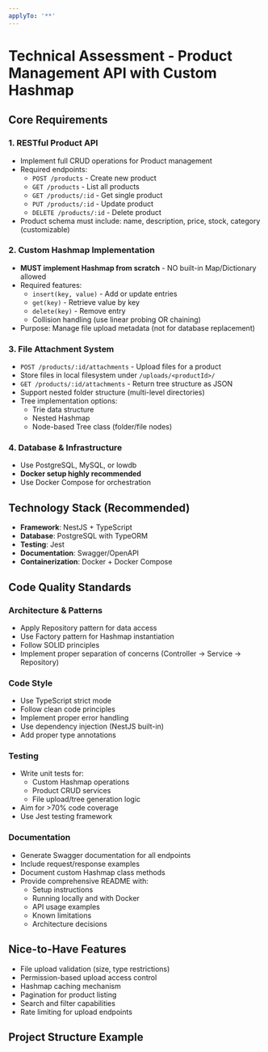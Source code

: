 ```yaml
---
applyTo: '**'
---
```


# Technical Assessment - Product Management API with Custom Hashmap

## Core Requirements

### 1. RESTful Product API
- Implement full CRUD operations for Product management
- Required endpoints:
    - `POST /products` - Create new product
    - `GET /products` - List all products
    - `GET /products/:id` - Get single product
    - `PUT /products/:id` - Update product
    - `DELETE /products/:id` - Delete product
- Product schema must include: name, description, price, stock, category (customizable)

### 2. Custom Hashmap Implementation
- **MUST implement Hashmap from scratch** - NO built-in Map/Dictionary allowed
- Required features:
    - `insert(key, value)` - Add or update entries
    - `get(key)` - Retrieve value by key
    - `delete(key)` - Remove entry
    - Collision handling (use linear probing OR chaining)
- Purpose: Manage file upload metadata (not for database replacement)

### 3. File Attachment System
- `POST /products/:id/attachments` - Upload files for a product
- Store files in local filesystem under `/uploads/<productId>/`
- `GET /products/:id/attachments` - Return tree structure as JSON
- Support nested folder structure (multi-level directories)
- Tree implementation options:
    - Trie data structure
    - Nested Hashmap
    - Node-based Tree class (folder/file nodes)

### 4. Database & Infrastructure
- Use PostgreSQL, MySQL, or lowdb
- **Docker setup highly recommended**
- Use Docker Compose for orchestration

## Technology Stack (Recommended)

- **Framework**: NestJS + TypeScript
- **Database**: PostgreSQL with TypeORM
- **Testing**: Jest
- **Documentation**: Swagger/OpenAPI
- **Containerization**: Docker + Docker Compose

## Code Quality Standards

### Architecture & Patterns
- Apply Repository pattern for data access
- Use Factory pattern for Hashmap instantiation
- Follow SOLID principles
- Implement proper separation of concerns (Controller → Service → Repository)

### Code Style
- Use TypeScript strict mode
- Follow clean code principles
- Implement proper error handling
- Use dependency injection (NestJS built-in)
- Add proper type annotations

### Testing
- Write unit tests for:
    - Custom Hashmap operations
    - Product CRUD services
    - File upload/tree generation logic
- Aim for >70% code coverage
- Use Jest testing framework

### Documentation
- Generate Swagger documentation for all endpoints
- Include request/response examples
- Document custom Hashmap class methods
- Provide comprehensive README with:
    - Setup instructions
    - Running locally and with Docker
    - API usage examples
    - Known limitations
    - Architecture decisions

## Nice-to-Have Features

- File upload validation (size, type restrictions)
- Permission-based upload access control
- Hashmap caching mechanism
- Pagination for product listing
- Search and filter capabilities
- Rate limiting for upload endpoints

## Project Structure Example
